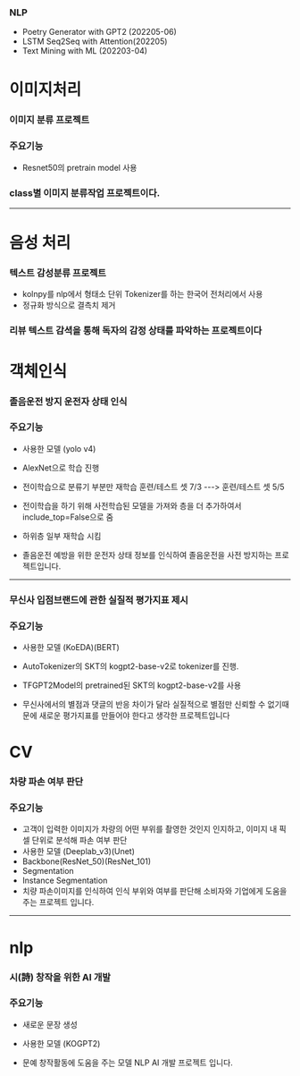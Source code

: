 ### NLP
- Poetry Generator with GPT2 (202205-06)
- LSTM Seq2Seq with Attention(202205)
- Text Mining with ML (202203-04)

# 이미지처리

### 이미지 분류 프로젝트
### 주요기능
- Resnet50의 pretrain model 사용
### class별 이미지 분류작업 프로젝트이다.
----
# 음성 처리

### 텍스트 감성분류 프로젝트
- kolnpy를 nlp에서 형태소 단위 Tokenizer를 하는 한국어 전처리에서 사용
- 정규화 방식으로 결측치 제거 
### 리뷰 텍스트 감셕을 통해 독자의 감정 상태를 파악하는 프로젝트이다

# 객체인식

### 졸음운전 방지 운전자 상태 인식
### 주요기능
- 사용한 모델 (yolo v4)
- AlexNet으로 학습 진행
- 전이학습으로 분류기 부분만 재학습 훈련/테스트 셋 7/3 ---> 훈련/테스트 셋 5/5
- 전이학습을 하기 위해 사전학습된 모델을 가져와 층을 더 추가하여서 include_top=False으로 줌
- 하위층 일부 재학습 시킴

- 졸음운전 예방을 위한 운전자 상태 정보를 인식하여 졸음운전을 사전 방지하는 프로젝트입니다.
---

### 무신사 입점브랜드에 관한 실질적 평가지표 제시
### 주요기능
- 사용한 모델 (KoEDA)(BERT)
- AutoTokenizer의 SKT의 kogpt2-base-v2로 tokenizer를 진행.
- TFGPT2Model의 pretrained된 SKT의 kogpt2-base-v2를 사용

- 무신사에서의 별점과 댓글의 반응 차이가 달라 실질적으로 별점만 신뢰할 수 없기때문에 새로운 평가지표를 만들어야 한다고 생각한 프로젝트입니다


# CV
### 차량 파손 여부 판단
### 주요기능
- 고객이 입력한 이미지가 차량의 어떤 부위를 촬영한 것인지 인지하고, 이미지 내 픽셀 단위로 분석해 파손 여부 판단
- 사용한 모델 (Deeplab_v3)(Unet)
- Backbone(ResNet_50)(ResNet_101)
- Segmentation
- Instance Segmentation
- 치량 파손이미지를 인식하여 인식 부위와 여부를 판단해 소비자와 기업에게 도움을 주는 프로젝트 입니다.

---

# nlp
### 시(詩) 창작을 위한 AI 개발
### 주요기능
- 새로운 문장 생성
- 사용한 모델 (KOGPT2)

- 문예 창작활동에 도움을 주는 모델 NLP AI 개발 프로젝트 입니다.

